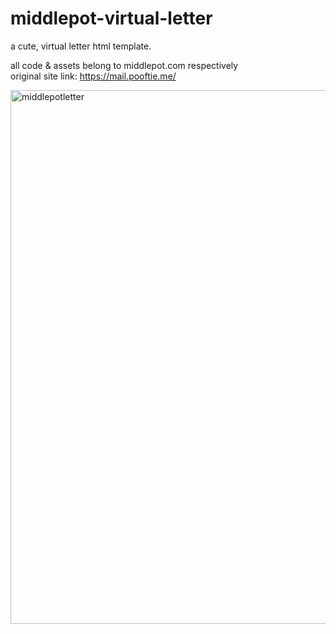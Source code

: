 # middlepot-virtual-letter

a cute, virtual letter html template.

all code & assets belong to middlepot.com respectively
<br>
original site link: https://mail.pooftie.me/

<img width="659" height="854" alt="middlepotletter" src="https://github.com/user-attachments/assets/bea1a4f0-0e53-4946-bbec-2168fb8ce548" />
